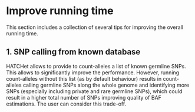 # Improve running time

This section includes a collection of several tips for improving the overall running time.

## 1. SNP calling from known database

HATCHet allows to provide to count-alleles a list of known germline SNPs. This allows to significantly improve the performance. However, running count-alleles without this list (as by default behaviour) results in count-alleles calling germline SNPs along the whole genome and identifying more SNPs (especially including private and rare germline SNPs), which could result in a higher total number of SNPs improving quality of BAF estimations. The user can consider this trade-off.
